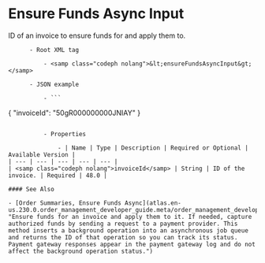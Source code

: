 # Ensure Funds Async Input

ID of an invoice to ensure funds for and apply them
    to.

          - Root XML tag

              - <samp class="codeph nolang">&lt;ensureFundsAsyncInput&gt;</samp>

          - JSON example

              - ```
{
  "invoiceId": "50gR000000000JNIAY"
}
```

          - Properties

              - | Name | Type | Description | Required or Optional | Available Version |
| --- | --- | --- | --- | --- |
| <samp class="codeph nolang">invoiceId</samp> | String | ID of the invoice. | Required | 48.0 |

#### See Also

- [Order Summaries, Ensure Funds Async](atlas.en-us.230.0.order_management_developer_guide.meta/order_management_developer_guide/connect_resources_sfom_order_summaries_ensure_funds_async.htm "Ensure funds for an invoice and apply them to it. If needed, capture authorized funds by sending a request to a payment provider. This method inserts a background operation into an asynchronous job queue and returns the ID of that operation so you can track its status. Payment gateway responses appear in the payment gateway log and do not affect the background operation status.")